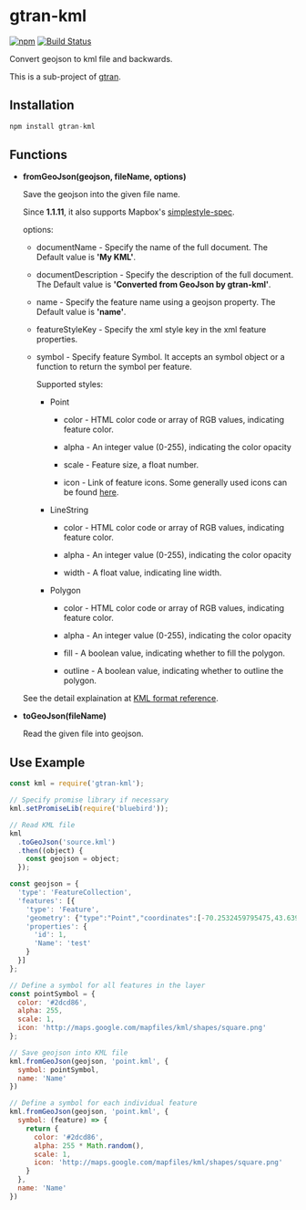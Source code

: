 # gtran-kml

[![npm](https://img.shields.io/npm/v/gtran-kml.svg)](https://www.npmjs.com/package/gtran-kml) [![Build Status](https://travis-ci.org/haoliangyu/gtran-kml.svg?branch=master)](https://travis-ci.org/haoliangyu/gtran-kml)

Convert geojson to kml file and backwards.

This is a sub-project of [gtran](https://github.com/haoliangyu/gtran).

## Installation

```javascript
npm install gtran-kml
```

## Functions

- **fromGeoJson(geojson, fileName, options)**

  Save the geojson into the given file name.

  Since **1.1.11**, it also supports Mapbox's [simplestyle-spec](https://github.com/mapbox/simplestyle-spec).

  options:

  - documentName - Specify the name of the full document. The Default value is **'My KML'**.

  - documentDescription - Specify the description of the full document. The Default value is **'Converted from GeoJson by gtran-kml'**.

  - name - Specify the feature name using a geojson property. The Default value is **'name'**.

  - featureStyleKey - Specify the xml style key in the xml feature properties.

  - symbol - Specify feature Symbol. It accepts an symbol object or a function to return the symbol per feature.

    Supported styles:

    - Point

      - color - HTML color code or array of RGB values, indicating feature color.

      - alpha - An integer value (0-255), indicating the color opacity

      - scale - Feature size, a float number.

      - icon - Link of feature icons. Some generally used icons can be found [here](http://kml4earth.appspot.com/icons.html).

    - LineString

      - color - HTML color code or array of RGB values, indicating feature color.

      - alpha - An integer value (0-255), indicating the color opacity

      - width - A float value, indicating line width.

    - Polygon

      - color - HTML color code or array of RGB values, indicating feature color.

      - alpha - An integer value (0-255), indicating the color opacity

      - fill - A boolean value, indicating whether to fill the polygon.

      - outline - A boolean value, indicating whether to outline the polygon.

  See the detail explaination at [KML format reference](https://developers.google.com/kml/documentation/kmlreference).

- **toGeoJson(fileName)**

  Read the given file into geojson.

## Use Example

```javascript
const kml = require('gtran-kml');

// Specify promise library if necessary
kml.setPromiseLib(require('bluebird'));

// Read KML file
kml
  .toGeoJson('source.kml')
  .then((object) {
    const geojson = object;
  });

const geojson = {
  'type': 'FeatureCollection',
  'features': [{
    'type': 'Feature',
    'geometry': {"type":"Point","coordinates":[-70.2532459795475,43.6399758607149]},
    'properties': {
      'id': 1,
      'Name': 'test'
    }
  }]
};

// Define a symbol for all features in the layer
const pointSymbol = {
  color: '#2dcd86',
  alpha: 255,
  scale: 1,
  icon: 'http://maps.google.com/mapfiles/kml/shapes/square.png'
};

// Save geojson into KML file
kml.fromGeoJson(geojson, 'point.kml', {
  symbol: pointSymbol,
  name: 'Name'
})

// Define a symbol for each individual feature
kml.fromGeoJson(geojson, 'point.kml', {
  symbol: (feature) => {
    return {
      color: '#2dcd86',
      alpha: 255 * Math.random(),
      scale: 1,
      icon: 'http://maps.google.com/mapfiles/kml/shapes/square.png'
    }
  },
  name: 'Name'
})
```
